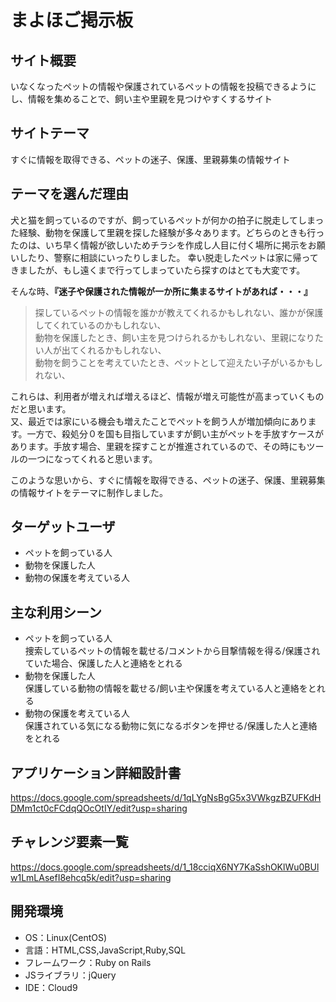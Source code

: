 # まよほご掲示板

## サイト概要
いなくなったペットの情報や保護されているペットの情報を投稿できるようにし、情報を集めることで、飼い主や里親を見つけやすくするサイト

## サイトテーマ
すぐに情報を取得できる、ペットの迷子、保護、里親募集の情報サイト

## テーマを選んだ理由
犬と猫を飼っているのですが、飼っているペットが何かの拍子に脱走してしまった経験、動物を保護して里親を探した経験が多々あります。どちらのときも行ったのは、いち早く情報が欲しいためチラシを作成し人目に付く場所に掲示をお願いしたり、警察に相談にいったりしました。
幸い脱走したペットは家に帰ってきましたが、もし遠くまで行ってしまっていたら探すのはとても大変です。

  そんな時、**『迷子や保護された情報が一か所に集まるサイトがあれば・・・』**  
  >探しているペットの情報を誰かが教えてくれるかもしれない、誰かが保護してくれているのかもしれない、  
  動物を保護したとき、飼い主を見つけられるかもしれない、里親になりたい人が出てくれるかもしれない、  
  動物を飼うことを考えていたとき、ペットとして迎えたい子がいるかもしれない、
  
これらは、利用者が増えれば増えるほど、情報が増え可能性が高まっていくものだと思います。  
又、最近では家にいる機会も増えたことでペットを飼う人が増加傾向にあります。一方で、殺処分０を国も目指していますが飼い主がペットを手放すケースがあります。手放す場合、里親を探すことが推進されているので、その時にもツールの一つになってくれると思います。

このような思いから、すぐに情報を取得できる、ペットの迷子、保護、里親募集の情報サイトをテーマに制作しました。


## ターゲットユーザ
- ペットを飼っている人
- 動物を保護した人
- 動物の保護を考えている人

## 主な利用シーン
- ペットを飼っている人  
   捜索しているペットの情報を載せる/コメントから目撃情報を得る/保護されていた場合、保護した人と連絡をとれる
- 動物を保護した人  
   保護している動物の情報を載せる/飼い主や保護を考えている人と連絡をとれる
- 動物の保護を考えている人  
   保護されている気になる動物に気になるボタンを押せる/保護した人と連絡をとれる
 

## アプリケーション詳細設計書
https://docs.google.com/spreadsheets/d/1qLYgNsBgG5x3VWkgzBZUFKdHDMm1ct0cFCdqQOcOtIY/edit?usp=sharing

## チャレンジ要素一覧
https://docs.google.com/spreadsheets/d/1_18cciqX6NY7KaSshOKlWu0BUlw1LmLAsefI8ehcq5k/edit?usp=sharing

## 開発環境
- OS：Linux(CentOS)
- 言語：HTML,CSS,JavaScript,Ruby,SQL
- フレームワーク：Ruby on Rails
- JSライブラリ：jQuery
- IDE：Cloud9
